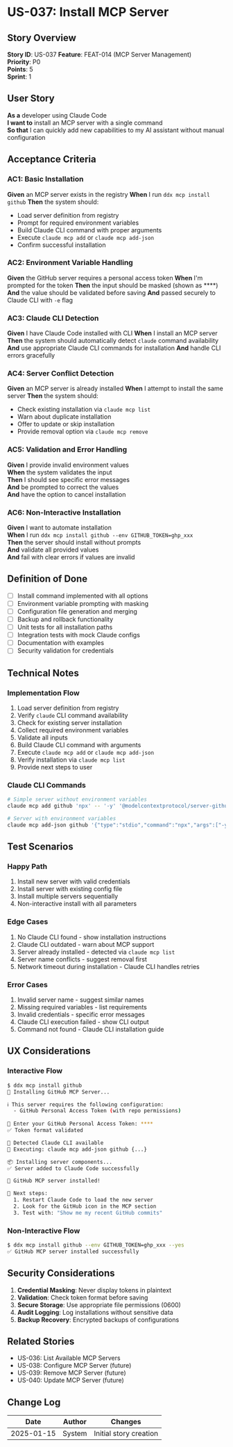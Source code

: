 # US-037: Install MCP Server

## Story Overview

**Story ID**: US-037
**Feature**: FEAT-014 (MCP Server Management)  
**Priority**: P0  
**Points**: 5  
**Sprint**: 1  

## User Story

**As a** developer using Claude Code  
**I want to** install an MCP server with a single command  
**So that** I can quickly add new capabilities to my AI assistant without manual configuration  

## Acceptance Criteria

### AC1: Basic Installation
**Given** an MCP server exists in the registry
**When** I run `ddx mcp install github`
**Then** the system should:
- Load server definition from registry
- Prompt for required environment variables
- Build Claude CLI command with proper arguments
- Execute `claude mcp add` or `claude mcp add-json`
- Confirm successful installation

### AC2: Environment Variable Handling
**Given** the GitHub server requires a personal access token
**When** I'm prompted for the token
**Then** the input should be masked (shown as ****)
**And** the value should be validated before saving
**And** passed securely to Claude CLI with `-e` flag  

### AC3: Claude CLI Detection
**Given** I have Claude Code installed with CLI
**When** I install an MCP server
**Then** the system should automatically detect `claude` command availability
**And** use appropriate Claude CLI commands for installation
**And** handle CLI errors gracefully  

### AC4: Server Conflict Detection
**Given** an MCP server is already installed
**When** I attempt to install the same server
**Then** the system should:
- Check existing installation via `claude mcp list`
- Warn about duplicate installation
- Offer to update or skip installation
- Provide removal option via `claude mcp remove`

### AC5: Validation and Error Handling
**Given** I provide invalid environment values  
**When** the system validates the input  
**Then** I should see specific error messages  
**And** be prompted to correct the values  
**And** have the option to cancel installation  

### AC6: Non-Interactive Installation
**Given** I want to automate installation  
**When** I run `ddx mcp install github --env GITHUB_TOKEN=ghp_xxx`  
**Then** the server should install without prompts  
**And** validate all provided values  
**And** fail with clear errors if values are invalid  

## Definition of Done

- [ ] Install command implemented with all options
- [ ] Environment variable prompting with masking
- [ ] Configuration file generation and merging
- [ ] Backup and rollback functionality
- [ ] Unit tests for all installation paths
- [ ] Integration tests with mock Claude configs
- [ ] Documentation with examples
- [ ] Security validation for credentials

## Technical Notes

### Implementation Flow
1. Load server definition from registry
2. Verify `claude` CLI command availability
3. Check for existing server installation
4. Collect required environment variables
5. Validate all inputs
6. Build Claude CLI command with arguments
7. Execute `claude mcp add` or `claude mcp add-json`
8. Verify installation via `claude mcp list`
9. Provide next steps to user

### Claude CLI Commands
```bash
# Simple server without environment variables
claude mcp add github 'npx' -- '-y' '@modelcontextprotocol/server-github'

# Server with environment variables
claude mcp add-json github '{"type":"stdio","command":"npx","args":["-y","@modelcontextprotocol/server-github"],"env":{"GITHUB_PERSONAL_ACCESS_TOKEN":"ghp_xxx"}}'
```

## Test Scenarios

### Happy Path
1. Install new server with valid credentials
2. Install server with existing config file
3. Install multiple servers sequentially
4. Non-interactive install with all parameters

### Edge Cases
1. No Claude CLI found - show installation instructions
2. Claude CLI outdated - warn about MCP support
3. Server already installed - detected via `claude mcp list`
4. Server name conflicts - suggest removal first
5. Network timeout during installation - Claude CLI handles retries

### Error Cases
1. Invalid server name - suggest similar names
2. Missing required variables - list requirements
3. Invalid credentials - specific error messages
4. Claude CLI execution failed - show CLI output
5. Command not found - Claude CLI installation guide

## UX Considerations

### Interactive Flow
```bash
$ ddx mcp install github
🔧 Installing GitHub MCP Server...

ℹ️ This server requires the following configuration:
  - GitHub Personal Access Token (with repo permissions)
  
🔐 Enter your GitHub Personal Access Token: ****
✅ Token format validated

📍 Detected Claude CLI available
🔧 Executing: claude mcp add-json github {...}

📦 Installing server components...
✅ Server added to Claude Code successfully

🎉 GitHub MCP server installed!

🚀 Next steps:
  1. Restart Claude Code to load the new server
  2. Look for the GitHub icon in the MCP section
  3. Test with: "Show me my recent GitHub commits"
```

### Non-Interactive Flow
```bash
$ ddx mcp install github --env GITHUB_TOKEN=ghp_xxx --yes
✅ GitHub MCP server installed successfully
```

## Security Considerations

1. **Credential Masking**: Never display tokens in plaintext
2. **Validation**: Check token format before saving
3. **Secure Storage**: Use appropriate file permissions (0600)
4. **Audit Logging**: Log installations without sensitive data
5. **Backup Recovery**: Encrypted backups of configurations

## Related Stories

- US-036: List Available MCP Servers
- US-038: Configure MCP Server (future)
- US-039: Remove MCP Server (future)
- US-040: Update MCP Server (future)

## Change Log

| Date | Author | Changes |
|------|--------|----------|
| 2025-01-15 | System | Initial story creation |